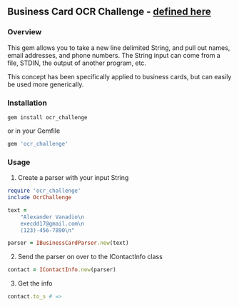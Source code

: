 ## Business Card OCR Challenge - [defined here](http://www.asymmetrik.com/programming-challenges/business-card-ocr.html)

### Overview
This gem allows you to take a new line delimited String, and pull out names, email addresses, and phone numbers. The String input can come from a file, STDIN, the output of another program, etc.

This concept has been specifically applied to business cards, but can easily be used more generically.

### Installation

```shell
gem install ocr_challenge
```
or in your Gemfile

```ruby
gem 'ocr_challenge'
```

### Usage

1. Create a parser with your input String

```ruby
require 'ocr_challenge'
include OcrChallenge

text =
    "Alexander Vanadio\n
    execdd17@gmail.com\n
    (123)-456-7890\n"

parser = IBusinessCardParser.new(text)
```

2. Send the parser on over to the IContactInfo class

```ruby
contact = IContactInfo.new(parser)
```

3. Get the info

```ruby
contact.to_s # =>
```
